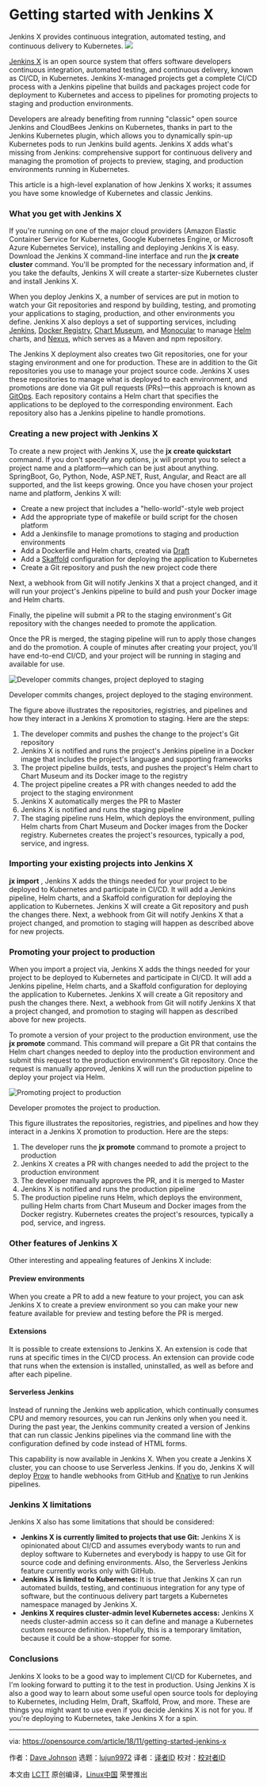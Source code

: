[^#]: collector: (lujun9972)
[^#]: translator: ( )
[^#]: reviewer: ( )
[^#]: publisher: ( )
[^#]: subject: (Getting started with Jenkins X)
[^#]: via: (https://opensource.com/article/18/11/getting-started-jenkins-x)
[^#]: author: (Dave Johnson https://opensource.com/users/snoopdave)
[^#]: url: ( )

Getting started with Jenkins X
====== 
Jenkins X provides continuous integration, automated testing, and continuous delivery to Kubernetes.
![](https://opensource.com/sites/default/files/styles/image-full-size/public/lead-images/ship_wheel_gear_devops_kubernetes.png?itok=xm4a74Kv)

[Jenkins X][1] is an open source system that offers software developers continuous integration, automated testing, and continuous delivery, known as CI/CD, in Kubernetes. Jenkins X-managed projects get a complete CI/CD process with a Jenkins pipeline that builds and packages project code for deployment to Kubernetes and access to pipelines for promoting projects to staging and production environments.

Developers are already benefiting from running "classic" open source Jenkins and CloudBees Jenkins on Kubernetes, thanks in part to the Jenkins Kubernetes plugin, which allows you to dynamically spin-up Kubernetes pods to run Jenkins build agents. Jenkins X adds what's missing from Jenkins: comprehensive support for continuous delivery and managing the promotion of projects to preview, staging, and production environments running in Kubernetes.

This article is a high-level explanation of how Jenkins X works; it assumes you have some knowledge of Kubernetes and classic Jenkins.

### What you get with Jenkins X

If you're running on one of the major cloud providers (Amazon Elastic Container Service for Kubernetes, Google Kubernetes Engine, or Microsoft Azure Kubernetes Service), installing and deploying Jenkins X is easy. Download the Jenkins X command-line interface and run the **jx create cluster** command. You'll be prompted for the necessary information and, if you take the defaults, Jenkins X will create a starter-size Kubernetes cluster and install Jenkins X.

When you deploy Jenkins X, a number of services are put in motion to watch your Git repositories and respond by building, testing, and promoting your applications to staging, production, and other environments you define. Jenkins X also deploys a set of supporting services, including [Jenkins][2], [Docker Registry][3], [Chart Museum][4], and [Monocular][5] to manage [Helm][6] charts, and [Nexus][7], which serves as a Maven and npm repository.

The Jenkins X deployment also creates two Git repositories, one for your staging environment and one for production. These are in addition to the Git repositories you use to manage your project source code. Jenkins X uses these repositories to manage what is deployed to each environment, and promotions are done via Git pull requests (PRs)—this approach is known as [GitOps][8]. Each repository contains a Helm chart that specifies the applications to be deployed to the corresponding environment. Each repository also has a Jenkins pipeline to handle promotions.

### Creating a new project with Jenkins X

To create a new project with Jenkins X, use the **jx create quickstart** command. If you don't specify any options, jx will prompt you to select a project name and a platform—which can be just about anything. SpringBoot, Go, Python, Node, ASP.NET, Rust, Angular, and React are all supported, and the list keeps growing. Once you have chosen your project name and platform, Jenkins X will:

  * Create a new project that includes a "hello-world"-style web project
  * Add the appropriate type of makefile or build script for the chosen platform
  * Add a Jenkinsfile to manage promotions to staging and production environments
  * Add a Dockerfile and Helm charts, created via [Draft][9]
  * Add a [Skaffold][10] configuration for deploying the application to Kubernetes
  * Create a Git repository and push the new project code there



Next, a webhook from Git will notify Jenkins X that a project changed, and it will run your project's Jenkins pipeline to build and push your Docker image and Helm charts.

Finally, the pipeline will submit a PR to the staging environment's Git repository with the changes needed to promote the application.

Once the PR is merged, the staging pipeline will run to apply those changes and do the promotion. A couple of minutes after creating your project, you'll have end-to-end CI/CD, and your project will be running in staging and available for use.

![Developer commits changes, project deployed to staging][12]

Developer commits changes, project deployed to the staging environment.

The figure above illustrates the repositories, registries, and pipelines and how they interact in a Jenkins X promotion to staging. Here are the steps:

  1. The developer commits and pushes the change to the project's Git repository
  2. Jenkins X is notified and runs the project's Jenkins pipeline in a Docker image that includes the project's language and supporting frameworks
  3. The project pipeline builds, tests, and pushes the project's Helm chart to Chart Museum and its Docker image to the registry
  4. The project pipeline creates a PR with changes needed to add the project to the staging environment
  5. Jenkins X automatically merges the PR to Master
  6. Jenkins X is notified and runs the staging pipeline
  7. The staging pipeline runs Helm, which deploys the environment, pulling Helm charts from Chart Museum and Docker images from the Docker registry. Kubernetes creates the project's resources, typically a pod, service, and ingress.



### Importing your existing projects into Jenkins X

**jx import** , Jenkins X adds the things needed for your project to be deployed to Kubernetes and participate in CI/CD. It will add a Jenkins pipeline, Helm charts, and a Skaffold configuration for deploying the application to Kubernetes. Jenkins X will create a Git repository and push the changes there. Next, a webhook from Git will notify Jenkins X that a project changed, and promotion to staging will happen as described above for new projects.

### Promoting your project to production

When you import a project via, Jenkins X adds the things needed for your project to be deployed to Kubernetes and participate in CI/CD. It will add a Jenkins pipeline, Helm charts, and a Skaffold configuration for deploying the application to Kubernetes. Jenkins X will create a Git repository and push the changes there. Next, a webhook from Git will notify Jenkins X that a project changed, and promotion to staging will happen as described above for new projects.

To promote a version of your project to the production environment, use the **jx promote** command. This command will prepare a Git PR that contains the Helm chart changes needed to deploy into the production environment and submit this request to the production environment's Git repository. Once the request is manually approved, Jenkins X will run the production pipeline to deploy your project via Helm.

![Promoting project to production][14]

Developer promotes the project to production.

This figure illustrates the repositories, registries, and pipelines and how they interact in a Jenkins X promotion to production. Here are the steps:

  1. The developer runs the **jx promote** command to promote a project to production
  2. Jenkins X creates a PR with changes needed to add the project to the production environment
  3. The developer manually approves the PR, and it is merged to Master
  4. Jenkins X is notified and runs the production pipeline
  5. The production pipeline runs Helm, which deploys the environment, pulling Helm charts from Chart Museum and Docker images from the Docker registry. Kubernetes creates the project's resources, typically a pod, service, and ingress.



### Other features of Jenkins X

Other interesting and appealing features of Jenkins X include:

#### Preview environments

When you create a PR to add a new feature to your project, you can ask Jenkins X to create a preview environment so you can make your new feature available for preview and testing before the PR is merged.

#### Extensions

It is possible to create extensions to Jenkins X. An extension is code that runs at specific times in the CI/CD process. An extension can provide code that runs when the extension is installed, uninstalled, as well as before and after each pipeline.

#### Serverless Jenkins

Instead of running the Jenkins web application, which continually consumes CPU and memory resources, you can run Jenkins only when you need it. During the past year, the Jenkins community created a version of Jenkins that can run classic Jenkins pipelines via the command line with the configuration defined by code instead of HTML forms.

This capability is now available in Jenkins X. When you create a Jenkins X cluster, you can choose to use Serverless Jenkins. If you do, Jenkins X will deploy [Prow][15] to handle webhooks from GitHub and [Knative][16] to run Jenkins pipelines.

### Jenkins X limitations

Jenkins X also has some limitations that should be considered:

  * **Jenkins X is currently limited to projects that use Git:** Jenkins X is opinionated about CI/CD and assumes everybody wants to run and deploy software to Kubernetes and everybody is happy to use Git for source code and defining environments. Also, the Serverless Jenkins feature currently works only with GitHub.
  * **Jenkins X is limited to Kubernetes:** It is true that Jenkins X can run automated builds, testing, and continuous integration for any type of software, but the continuous delivery part targets a Kubernetes namespace managed by Jenkins X.
  * **Jenkins X requires cluster-admin level Kubernetes access:** Jenkins X needs cluster-admin access so it can define and manage a Kubernetes custom resource definition. Hopefully, this is a temporary limitation, because it could be a show-stopper for some.



### Conclusions

Jenkins X looks to be a good way to implement CI/CD for Kubernetes, and I'm looking forward to putting it to the test in production. Using Jenkins X is also a good way to learn about some useful open source tools for deploying to Kubernetes, including Helm, Draft, Skaffold, Prow, and more. These are things you might want to use even if you decide Jenkins X is not for you. If you're deploying to Kubernetes, take Jenkins X for a spin.

--------------------------------------------------------------------------------

via: https://opensource.com/article/18/11/getting-started-jenkins-x

作者：[Dave Johnson][a]
选题：[lujun9972][b]
译者：[译者ID](https://github.com/译者ID)
校对：[校对者ID](https://github.com/校对者ID)

本文由 [LCTT](https://github.com/LCTT/TranslateProject) 原创编译，[Linux中国](https://linux.cn/) 荣誉推出

[a]: https://opensource.com/users/snoopdave
[b]: https://github.com/lujun9972
[1]: https://jenkins-x.io/
[2]: https://jenkins.io/
[3]: https://docs.docker.com/registry/
[4]: https://github.com/helm/chartmuseum
[5]: https://github.com/helm/monocular
[6]: https://helm.sh
[7]: https://www.sonatype.com/nexus-repository-oss
[8]: https://www.weave.works/blog/gitops-operations-by-pull-request
[9]: https://draft.sh/
[10]: https://github.com/GoogleContainerTools/skaffold
[11]: /file/414941
[12]: https://opensource.com/sites/default/files/uploads/jenkinsx_fig1.png (Developer commits changes, project deployed to staging)
[13]: /file/414946
[14]: https://opensource.com/sites/default/files/uploads/jenkinsx_fig2.png (Promoting project to production)
[15]: https://github.com/kubernetes/test-infra/tree/master/prow
[16]: https://cloud.google.com/knative/
